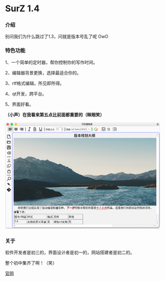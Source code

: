 # SurZ 1.4
### 介绍

别问我们为什么跳过了1.3，问就是版本号乱了呢 OwO

### 特色功能

1、一个简单的定时器，帮你控制你的写作时间。

2、编辑器背景更换，选择最适合你的。

3、rtf格式编辑，所见即所得。

4、qt开发，跨平台。

5、界面好看。

**（小声）在我看来第五点比前面都重要的（眯眼笑）**

![screenshot](screenshot.png)

### 关于

软件开发者是初三的，界面设计者是初一的，网站搭建者是初二的。

整个初中集齐了啊！（笑）

[官网](https://left-studio.gitee.io "Left-Studio官网。")

